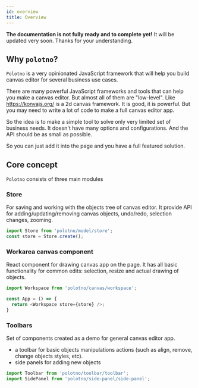 ```yaml
---
id: overview
title: Overview
---
```


**The documentation is not fully ready and to complete yet!** It will be updated very soon. Thanks for your understanding.


## Why `polotno`?

`Polotno` is a very opinionated JavaScript framework that will help you build canvas editor for several business use cases.

There are many powerful JavaScript frameworks and tools that can help you make a canvas editor. But almost all of them are "low-level". Like https://konvajs.org/ is a 2d canvas framework. It is good, it is powerful. But you may need to write a lot of code to make a full canvas editor app.

So the idea is to make a simple tool to solve only very limited set of business needs. It doesn't have many options and configurations. And the API should be as small as possible.

So you can just add it into the page and you have a full featured solution.

## Core concept

`Polotno` consists of three main modules


### Store

For saving and working with the objects tree of canvas editor. It provide API for adding/updating/removing canvas objects, undo/redo, selection changes, zooming.

```js
import Store from 'polotno/model/store';
const store = Store.create();
```



### Workarea canvas component

React component for drawing canvas app on the page. It has all basic functionality for common edits: selection, resize and actual drawing of objects.

```js
import Workspace from 'polotno/canvas/workspace';

const App = () => {
  return <Workspace store={store} />;
}
```

### Toolbars

Set of components created as a demo for general canvas editor app.
- a toolbar for basic objects manipulations actions (such as align, remove, change objects styles, etc).
- side panels for adding new objects

```js
import Toolbar from 'polotno/toolbar/toolbar';
import SidePanel from 'polotno/side-panel/side-panel';
```